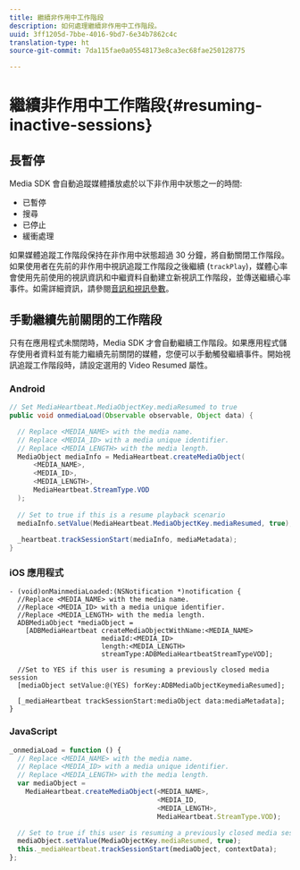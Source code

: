 ```yaml
---
title: 繼續非作用中工作階段
description: 如何處理繼續非作用中工作階段。
uuid: 3ff1205d-7bbe-4016-9bd7-6e34b7862c4c
translation-type: ht
source-git-commit: 7da115fae0a05548173e8ca3ec68fae250128775

---
```



# 繼續非作用中工作階段{#resuming-inactive-sessions}

## 長暫停

Media SDK 會自動追蹤媒體播放處於以下非作用中狀態之一的時間:

* 已暫停
* 搜尋
* 已停止
* 緩衝處理

如果媒體追蹤工作階段保持在非作用中狀態超過 30 分鐘，將自動關閉工作階段。如果使用者在先前的非作用中視訊追蹤工作階段之後繼續 (`trackPlay`)，媒體心率會使用先前使用的視訊資訊和中繼資料自動建立新視訊工作階段，並傳送繼續心率事件。如需詳細資訊，請參閱[音訊和視訊參數](/help/metrics-and-metadata/audio-video-parameters.md)。

## 手動繼續先前關閉的工作階段

只有在應用程式未關閉時，Media SDK 才會自動繼續工作階段。如果應用程式儲存使用者資料並有能力繼續先前關閉的媒體，您便可以手動觸發繼續事件。開始視訊追蹤工作階段時，請設定選用的 Video Resumed 屬性。

### Android

```java
// Set MediaHeartbeat.MediaObjectKey.mediaResumed to true 
public void onmediaLoad(Observable observable, Object data) { 

  // Replace <MEDIA_NAME> with the media name. 
  // Replace <MEDIA_ID> with a media unique identifier. 
  // Replace <MEDIA_LENGTH> with the media length.  
  MediaObject mediaInfo = MediaHeartbeat.createMediaObject(  
      <MEDIA_NAME>,  
      <MEDIA_ID>,  
      <MEDIA_LENGTH>,  
      MediaHeartbeat.StreamType.VOD 
  ); 
   
  // Set to true if this is a resume playback scenario 
  mediaInfo.setValue(MediaHeartbeat.MediaObjectKey.mediaResumed, true);
   
  _heartbeat.trackSessionStart(mediaInfo, mediaMetadata); 
}
```

### iOS 應用程式

```
- (void)onMainmediaLoaded:(NSNotification *)notification { 
  //Replace <MEDIA_NAME> with the media name. 
  //Replace <MEDIA_ID> with a media unique identifier. 
  //Replace <MEDIA_LENGTH> with the media length.     
  ADBMediaObject *mediaObject =  
    [ADBMediaHeartbeat createMediaObjectWithName:<MEDIA_NAME> 
                       mediaId:<MEDIA_ID> 
                       length:<MEDIA_LENGTH> 
                       streamType:ADBMediaHeartbeatStreamTypeVOD]; 

  //Set to YES if this user is resuming a previously closed media session 
  [mediaObject setValue:@(YES) forKey:ADBMediaObjectKeymediaResumed];

  [_mediaHeartbeat trackSessionStart:mediaObject data:mediaMetadata]; 
} 
```

### JavaScript

```js
_onmediaLoad = function () { 
  // Replace <MEDIA_NAME> with the media name. 
  // Replace <MEDIA_ID> with a media unique identifier. 
  // Replace <MEDIA_LENGTH> with the media length.  
  var mediaObject =  
    MediaHeartbeat.createMediaObject(<MEDIA_NAME>,  
                                     <MEDIA_ID,  
                                     <MEDIA_LENGTH>,  
                                     MediaHeartbeat.StreamType.VOD);

  // Set to true if this user is resuming a previously closed media session 
  mediaObject.setValue(MediaObjectKey.mediaResumed, true); 
  this._mediaHeartbeat.trackSessionStart(mediaObject, contextData); 
};
```

